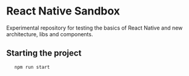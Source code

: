 # React Native Sandbox

Experimental repository for testing the basics of React Native and new architecture, libs and components.

## Starting the project

```
   npm run start
```